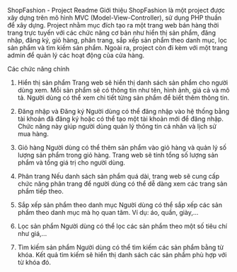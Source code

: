 ShopFashion - Project Readme
Giới thiệu
ShopFashion là một project được xây dựng trên mô hình MVC (Model-View-Controller), sử dụng PHP thuần để xây dựng. Project nhằm mục đích tạo ra một trang web bán hàng thời trang trực tuyến với các chức năng cơ bản như hiển thị sản phẩm, đăng nhập, đăng ký, giỏ hàng, phân trang, sắp xếp sản phẩm theo danh mục, lọc sản phẩm và tìm kiếm sản phẩm. Ngoài ra, project còn đi kèm với một trang admin để quản lý các hoạt động của cửa hàng.

Các chức năng chính
1. Hiển thị sản phẩm
Trang web sẽ hiển thị danh sách sản phẩm cho người dùng xem. Mỗi sản phẩm sẽ có thông tin như tên, hình ảnh, giá cả và mô tả. Người dùng có thể xem chi tiết từng sản phẩm để biết thêm thông tin.

2. Đăng nhập và Đăng ký
Người dùng có thể đăng nhập vào hệ thống bằng tài khoản đã đăng ký hoặc có thể tạo một tài khoản mới để đăng nhập. Chức năng này giúp người dùng quản lý thông tin cá nhân và lịch sử mua hàng.

3. Giỏ hàng
Người dùng có thể thêm sản phẩm vào giỏ hàng và quản lý số lượng sản phẩm trong giỏ hàng. Trang web sẽ tính tổng số lượng sản phẩm và tổng giá trị cho người dùng.

4. Phân trang
Nếu danh sách sản phẩm quá dài, trang web sẽ cung cấp chức năng phân trang để người dùng có thể dễ dàng xem các trang sản phẩm tiếp theo.

5. Sắp xếp sản phẩm theo danh mục
Người dùng có thể sắp xếp các sản phẩm theo danh mục mà họ quan tâm. Ví dụ: áo, quần, giày,...

6. Lọc sản phẩm
Người dùng có thể lọc các sản phẩm theo một số tiêu chí như giá,...

7. Tìm kiếm sản phẩm
Người dùng có thể tìm kiếm các sản phẩm bằng từ khóa. Kết quả tìm kiếm sẽ hiển thị danh sách các sản phẩm phù hợp với từ khóa đó.

